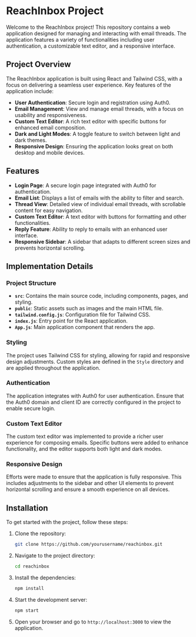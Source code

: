 
# ReachInbox Project

Welcome to the ReachInbox project! This repository contains a web application designed for managing and interacting with email threads. The application features a variety of functionalities including user authentication, a customizable text editor, and a responsive interface. 

## Project Overview

The ReachInbox application is built using React and Tailwind CSS, with a focus on delivering a seamless user experience. Key features of the application include:

- **User Authentication**: Secure login and registration using Auth0.
- **Email Management**: View and manage email threads, with a focus on usability and responsiveness.
- **Custom Text Editor**: A rich text editor with specific buttons for enhanced email composition.
- **Dark and Light Modes**: A toggle feature to switch between light and dark themes.
- **Responsive Design**: Ensuring the application looks great on both desktop and mobile devices.

## Features

- **Login Page**: A secure login page integrated with Auth0 for authentication.
- **Email List**: Displays a list of emails with the ability to filter and search.
- **Thread View**: Detailed view of individual email threads, with scrollable content for easy navigation.
- **Custom Text Editor**: A text editor with buttons for formatting and other functionalities.
- **Reply Feature**: Ability to reply to emails with an enhanced user interface.
- **Responsive Sidebar**: A sidebar that adapts to different screen sizes and prevents horizontal scrolling.

## Implementation Details

### Project Structure

- **`src`**: Contains the main source code, including components, pages, and styling.
- **`public`**: Static assets such as images and the main HTML file.
- **`tailwind.config.js`**: Configuration file for Tailwind CSS.
- **`index.js`**: Entry point for the React application.
- **`App.js`**: Main application component that renders the app.

### Styling

The project uses Tailwind CSS for styling, allowing for rapid and responsive design adjustments. Custom styles are defined in the `Style` directory and are applied throughout the application.

### Authentication

The application integrates with Auth0 for user authentication. Ensure that the Auth0 domain and client ID are correctly configured in the project to enable secure login.

### Custom Text Editor

The custom text editor was implemented to provide a richer user experience for composing emails. Specific buttons were added to enhance functionality, and the editor supports both light and dark modes.

### Responsive Design

Efforts were made to ensure that the application is fully responsive. This includes adjustments to the sidebar and other UI elements to prevent horizontal scrolling and ensure a smooth experience on all devices.

## Installation

To get started with the project, follow these steps:

1. Clone the repository:
   ```bash
   git clone https://github.com/yourusername/reachinbox.git
   ```

2. Navigate to the project directory:
   ```bash
   cd reachinbox
   ```

3. Install the dependencies:
   ```bash
   npm install
   ```

4. Start the development server:
   ```bash
   npm start
   ```

5. Open your browser and go to `http://localhost:3000` to view the application.

